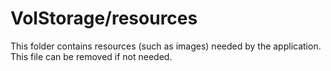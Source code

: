 # VolStorage/resources

This folder contains resources (such as images) needed by the application. This file can
be removed if not needed.
